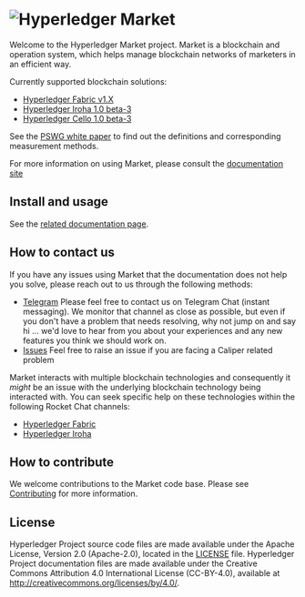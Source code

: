 # ![Hyperledger Market](image)


Welcome to the Hyperledger Market project. Market is a blockchain and operation system, which helps manage blockchain networks of marketers in an efficient way.


Currently supported blockchain solutions:

* [Hyperledger Fabric v1.X](https://github.com/hyperledger/fabric)
* [Hyperledger Iroha 1.0 beta-3](https://github.com/hyperledger/iroha)
* [Hyperledger Cello 1.0 beta-3](https://github.com/hyperledger/cello)


See the [PSWG white paper](https://uracilo.github.io/market/whitepaper) to find out the definitions and corresponding measurement methods.  

For more information on using Market, please consult the [documentation site](https://uracilo.github.io/market/)

## Install and usage
See the [related documentation page](https://uracilo.github.io/market/install).

## How to contact us

If you have any issues using Market that the documentation does not help you solve, please reach out to us through the following methods:
* [Telegram](https://t.me/joinchat/LhZdqBaNXLfCT8zCVJPepg) Please feel free to contact us on Telegram Chat (instant messaging). We monitor that channel as close as possible, but even if you don't have a problem that needs resolving, why not jump on and say hi ... we'd love to hear from you about your experiences and any new features you think we should work on.
* [Issues](https://github.com/uracilo/market/issues) Feel free to raise an issue if you are facing a Caliper related problem

Market interacts with multiple blockchain technologies and consequently it *might* be an issue with the underlying blockchain technology being interacted with. You can seek specific help on these technologies within the following Rocket Chat channels:
* [Hyperledger Fabric](https://chat.hyperledger.org/channel/fabric)
* [Hyperledger Iroha](https://chat.hyperledger.org/channel/iroha)

## How to contribute

We welcome contributions to the Market code base. Please see [Contributing](/CONTRIBUTING.md) for more information.

## License
Hyperledger Project source code files are made available under the Apache License, Version 2.0 (Apache-2.0), located in the [LICENSE](LICENSE) file. Hyperledger Project documentation files are made available under the Creative Commons Attribution 4.0 International License (CC-BY-4.0), available at http://creativecommons.org/licenses/by/4.0/.